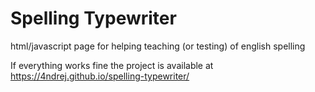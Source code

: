 # Spelling Typewriter

html/javascript page for helping teaching (or testing) of english spelling

If everything works fine the project is available at https://4ndrej.github.io/spelling-typewriter/